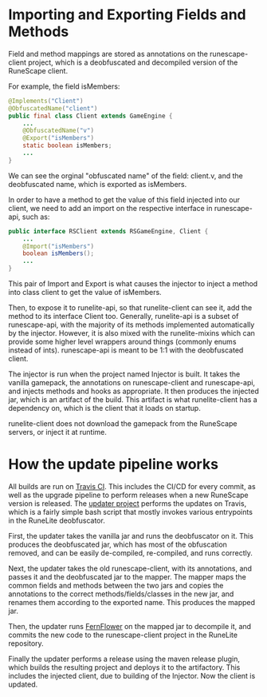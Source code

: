 # Importing and Exporting Fields and Methods

Field and method mappings are stored as annotations on the runescape-client project, which is a deobfuscated and decompiled version of the RuneScape client.

For example, the field isMembers:

```java
@Implements("Client")
@ObfuscatedName("client")
public final class Client extends GameEngine {
	...
	@ObfuscatedName("v")
	@Export("isMembers")
	static boolean isMembers;
	...
}
```

We can see the orginal "obfuscated name" of the field: client.v, and the deobfuscated name, which is exported as isMembers.

In order to have a method to get the value of this field injected into our client, we need to add an import on the respective interface in runescape-api, such as:

```java
public interface RSClient extends RSGameEngine, Client {
	...
	@Import("isMembers")
	boolean isMembers();
	...
}
```

This pair of Import and Export is what causes the injector to inject a method into class client to get the value of isMembers.

Then, to expose it to runelite-api, so that runelite-client can see it, add the method to its interface Client too. Generally, runelite-api is a subset of runescape-api, with the majority of its methods implemented automatically by the injector. However, it is also mixed with the runelite-mixins which can provide some higher level wrappers around things (commonly enums instead of ints). runescape-api is meant to be 1:1 with the deobfuscated client.

The injector is run when the project named Injector is built. It takes the vanilla gamepack, the annotations on runescape-client and runescape-api, and injects methods and hooks as appropriate.
It then produces the injected jar, which is an artifact of the build. This artifact is what runelite-client has a dependency on, which is the client that it loads on startup.

runelite-client does not download the gamepack from the RuneScape servers, or inject it at runtime.

# How the update pipeline works

All builds are run on [Travis CI](https://travis-ci.org/). This includes the CI/CD for every commit, as well as the upgrade pipeline to perform releases when a new RuneScape version is released.
The [updater project](https://github.com/runelite/updater) performs the updates on Travis, which is a fairly simple bash script that mostly invokes various entrypoints in the RuneLite deobfuscator.

First, the updater takes the vanilla jar and runs the deobfuscator on it. This produces the deobfuscated jar, which has most of the obfuscation removed, and can be easily de-compiled, re-compiled, and runs correctly.

Next, the updater takes the old runescape-client, with its annotations, and passes it and the deobfuscated jar to the mapper. The mapper maps the common fields and methods between the two jars and copies the annotations to the correct methods/fields/classes in the new jar, and renames them according to the exported name. This produces the mapped jar.

Then, the updater runs [FernFlower](https://github.com/runelite/fernflower) on the mapped jar to decompile it, and commits the new code to the runescape-client project in the RuneLite repository.

Finally the updater performs a release using the maven release plugin, which builds the resulting project and deploys it to the artifactory. This includes the injected client, due to building of the Injector. Now the client is updated.
